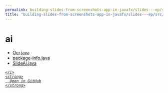 ```yaml
---
permalink: building-slides-from-screenshots-app-in-javafx/slides---ep/src/main/java/engineer/mathsoftware/blog/slides/ai
title: "building-slides-from-screenshots-app-in-javafx/slides---ep/src/main/java/engineer/mathsoftware/blog/slides/ai"
---
```


# ai
<ul>
  <li>
    <a href="Ocr.java">
      Ocr.java
    </a>
  </li>
  <li>
    <a href="package-info.java">
      package-info.java
    </a>
  </li>
  <li>
    <a href="SlideAI.java">
      SlideAI.java
    </a>
  </li>
</ul>
<div class="social open-gh-btn my-4">
  <a class="btn btn-github" href="https://github.com/tobiasbriones/test-blog-deploy/tree/main/swe/dev/java/javafx/drawing/productivity/building-slides-from-screenshots-app-in-javafx/slides---ep/src/main/java/engineer/mathsoftware/blog/slides/ai" target="_blank">
    <i class="fab fa-github">
      
    </i>
    <strong>
      Open in GitHub
    </strong>
  </a>
</div>